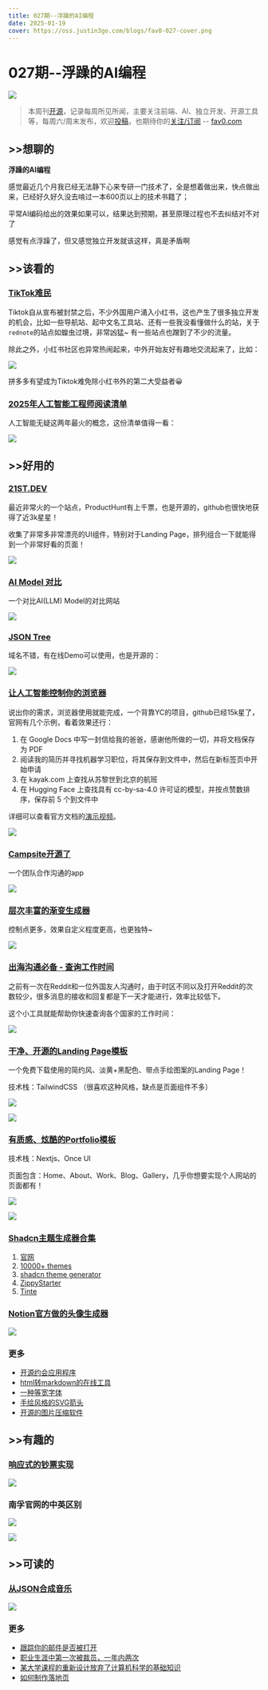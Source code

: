 ```yaml
---
title: 027期--浮躁的AI编程
date: 2025-01-19
cover: https://oss.justin3go.com/blogs/fav0-027-cover.png
---
```

# 027期--浮躁的AI编程

![](https://oss.justin3go.com/blogs/fav0-027-cover.png)

> 本周刊[开源](https://github.com/Justin3go/FAV0)，记录每周所见所闻，主要关注前端、AI、独立开发、开源工具等，每周六/周末发布，欢迎[投稿](https://github.com/Justin3go/FAV0/issues)，也期待你的[关注/订阅](https://fav0.com/feed.xml) -- [fav0.com](https://fav0.com/)
## \>\>想聊的

**浮躁的AI编程**

感觉最近几个月我已经无法静下心来专研一门技术了，全是想着做出来，快点做出来，已经好久好久没去啃过一本600页以上的技术书籍了； 

平常AI编码给出的效果如果可以，结果达到预期，甚至原理过程也不去纠结对不对了

感觉有点浮躁了，但又感觉独立开发就该这样，真是矛盾啊

## \>\>该看的

### [TikTok难民](https://www.reuters.com/technology/tiktok-preparing-us-shut-off-sunday-information-reports-2025-01-15/)

Tiktok自从宣布被封禁之后，不少外国用户涌入小红书，这也产生了很多独立开发的机会，比如一些导航站、起中文名工具站、还有一些我没看懂做什么的站，关于`rednote`的站点如蝗虫过境，非常凶猛~ 有一些站点也蹭到了不少的流量。

除此之外，小红书社区也异常热闹起来，中外开始友好有趣地交流起来了，比如：

![](https://oss.justin3go.com/blogs/Pasted%20image%2020250119190138.png)

拼多多有望成为Tiktok难免除小红书外的第二大受益者😀
### [2025年人工智能工程师阅读清单](https://www.latent.space/p/2025-papers)

人工智能无疑这两年最火的概念，这份清单值得一看：

![](https://oss.justin3go.com/blogs/Pasted%20image%2020250119191520.png)

## \>\>好用的

### [21ST.DEV](https://21st.dev/)

最近非常火的一个站点，ProductHunt有上千票，也是开源的，github也很快地获得了近3k星星！

收集了非常多非常漂亮的UI组件，特别对于Landing Page，排列组合一下就能得到一个非常好看的页面！

![](https://oss.justin3go.com/blogs/Pasted%20image%2020250119191759.png)

### [AI Model 对比](https://countless.dev/)

一个对比AI(LLM) Model的对比网站

![](https://oss.justin3go.com/blogs/Pasted%20image%2020250119195709.png)

### [JSON Tree](https://github.com/xzitlou/jsontr.ee)

域名不错，有在线Demo可以使用，也是开源的：

![](https://oss.justin3go.com/blogs/Pasted%20image%2020250119200847.png)

### [让人工智能控制你的浏览器](https://browser-use.com/)

说出你的需求，浏览器使用就能完成，一个背靠YC的项目，github已经15k星了，官网有几个示例，看着效果还行：

1. 在 Google Docs 中写一封信给我的爸爸，感谢他所做的一切，并将文档保存为 PDF
2. 阅读我的简历并寻找机器学习职位，将其保存到文件中，然后在新标签页中开始申请
3. 在 kayak.com 上查找从苏黎世到北京的航班
4. 在 Hugging Face 上查找具有 cc-by-sa-4.0 许可证的模型，并按点赞数排序，保存前 5 个到文件中

详细可以查看官方文档的[演示视频](https://docs.browser-use.com/introduction)。


![](https://oss.justin3go.com/blogs/Pasted%20image%2020250119201315.png)
### [Campsite开源了](https://github.com/campsite/campsite)

一个团队合作沟通的app

![](https://oss.justin3go.com/blogs/Pasted%20image%2020250119201837.png)

### [层次丰富的渐变生成器](https://photogradient.com/)

控制点更多，效果自定义程度更高，也更独特~

![](https://oss.justin3go.com/blogs/Pasted%20image%2020250119202522.png)

### [出海沟通必备 - 查询工作时间](https://whenthey.work/)

之前有一次在Reddit和一位外国友人沟通时，由于时区不同以及打开Reddit的次数较少，很多消息的接收和回复都是下一天才能进行，效率比较低下。

这个小工具就能帮助你快速查询各个国家的工作时间：

![](https://oss.justin3go.com/blogs/Pasted%20image%2020250119203522.png)
### [干净、开源的Landing Page模板](https://template0.com/item/startup-template)

一个免费下载使用的简约风、淡黄+黑配色、带点手绘图案的Landing Page！ 

技术栈：TailwindCSS （很喜欢这种风格，缺点是页面组件不多）


![](https://oss.justin3go.com/blogs/Ggwk9GRb0AA_CVN.jpg)

![](https://oss.justin3go.com/blogs/Ggwk9GRbIAAGMaU.jpg)

### [有质感、炫酷的Portfolio模板](https://template0.com/item/magic-portfolio)

技术栈：Nextjs、Once UI

页面包含：Home、About、Work、Blog、Gallery，几乎你想要实现个人网站的页面都有！

![](https://oss.justin3go.com/blogs/GhYLbNuaUAADlhX.jpg)

![](https://oss.justin3go.com/blogs/GhYLbtzaoAAmoRV.jpg)

### [Shadcn主题生成器合集](https://x.com/blankwebdev/status/1879791223487279399)

1. [官网](https://ui.shadcn.com/themes)
2. [10000+ themes](https://ui.jln.dev/)
3. [shadcn theme generator](https://gradient.page/tools/shadcn-ui-theme-generator)
4. [ZippyStarter](https://zippystarter.com/tools/shadcn-ui-theme-generator)
5. [Tinte](https://tinte.railly.dev/shadcn)

### [Notion官方做的头像生成器](https://faces.notion.com/?face=s5e26y0b37n43m25h220a0)

![](https://oss.justin3go.com/blogs/Pasted%20image%2020250119215409.png)

### 更多

- [开源约会应用程序](https://github.com/duolicious)
- [html转markdown的在线工具](https://www.htmltomarkdown.io/)
- [一种等宽字体](https://dtinth.github.io/comic-mono-font/)
- [手绘风格的SVG箭头](https://handyarrows.com/)
- [开源的图片压缩软件](https://github.com/kyleduo/TinyPNG4Mac)

## \>\>有趣的

### [响应式的钞票实现](https://anatolyzenkov.com/resizabill)

![](https://oss.justin3go.com/blogs/justin3go_2025-01-19_19-49-51.gif)

### 南孚官网的中英区别

![](https://oss.justin3go.com/blogs/Pasted%20image%2020250119215518.png)

![](https://oss.justin3go.com/blogs/Pasted%20image%2020250119215542.png)
## \>\>可读的  

### [从JSON合成音乐](https://phoboslab.org/log/2025/01/synth)

![](https://oss.justin3go.com/blogs/Pasted%20image%2020250119194648.png)

### 更多

- [跟踪你的邮件是否被打开](https://www.reddit.com/r/webdev/comments/1hu7ycr/is_this_how_they_can_track_if_you_open_an_email/)
- [职业生涯中第一次被裁员，一年内两次](https://dillonshook.com/laid-off/)
- [某大学课程的重新设计放弃了计算机科学的基础知识](https://huntnewsnu.com/82511/editorial/op-eds/op-ed-northeasterns-redesign-of-the-khoury-curriculum-abandons-the-fundamentals-of-computer-science/)
- [如何制作落地页](https://www.bmms.me/blog/landing-page#%E4%BB%80%E4%B9%88%E6%98%AF%E8%90%BD%E5%9C%B0%E9%A1%B5)
